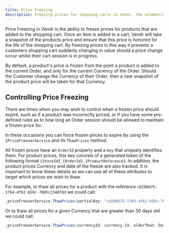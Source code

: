 ```yaml
---
title: Price Freezing
description: Freezing prices for shopping carts in Vendr, the eCommerce solution for Umbraco
---
```


Price Freezing in Vendr is the ability to freeze prices for products that are added to the shopping cart. Once an item is added to a cart, Vendr will take a snapshot of the products price and ensure that this price is honored for the life of the shopping cart. By freezing prices in this way it prevents a customers shopping cart suddenly changing in value should a price change occur whilst their cart session is in progress.

By default, a product's price is frozen from the point a product is added to the current Order, and only for the current Currency of the Order. Should the Customer change the Currency of their Order, then a new snapshot of the product price will be taken for that Currency.

## Controlling Price Freezing

There are times when you may wish to control when a frozen price should expire, such as if a product was incorrectly priced, or if you have some pre-defined rules as to how long an Order session should be allowed to maintain a frozen price for.

In these occasions you can force frozen prices to expire by using the `IPriceFreezerService` and its `ThawPrices` method.

All frozen prices have an `OrderId` property and a `Key` that uniquely identifies them. For product prices, this key consists of a generated token of the following format `{StoreId}_{OrderId}_{ProductReference}`. In addition, the product prices Currency and date of the freeze are also tracked. It is important to know these details as we can use all of these attributes to target which prices we wish to thaw.

For example, to thaw all prices for a product with the reference `c0296b75-1764-4f62-b59c-7005c2348fdd` we could call:

````csharp
_priceFreezerService.ThawPrices(partialKey: "c0296b75-1764-4f62-b59c-7005c2348fdd");
````

Or to thaw all prices for a given Currency that are greater than 30 days old we could call:

````csharp
_priceFreezerService.ThawPrices(currencyId: currency.Id, olderThan: DateTime.Now.AddDays(-30));
````
